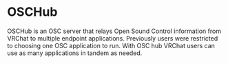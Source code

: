 # OSCHub

OSCHub is an OSC server that relays Open Sound Control information from VRChat to multiple endpoint applications. Previously users were restricted to choosing one OSC application to run.
With OSC hub VRChat users can use as many applications in tandem as needed.
